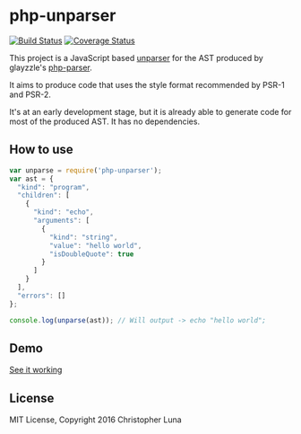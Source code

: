 php-unparser
============

[![Build Status](https://travis-ci.org/glayzzle/php-unparser.svg?branch=master)](https://travis-ci.org/glayzzle/php-unparser)
[![Coverage Status](https://coveralls.io/repos/github/glayzzle/php-unparser/badge.svg?branch=master)](https://coveralls.io/github/glayzzle/php-unparser?branch=master)

This project is a JavaScript based [unparser](https://en.wikipedia.org/wiki/Unparser) for the AST produced by glayzzle's [php-parser](https://github.com/glayzzle/php-parser).

It aims to produce code that uses the style format recommended by PSR-1 and PSR-2.

It's at an early development stage, but it is already able to generate code for most of the produced AST.
It has no dependencies.

## How to use

```javascript
var unparse = require('php-unparser');
var ast = {
  "kind": "program",
  "children": [
    {
      "kind": "echo",
      "arguments": [
        {
          "kind": "string",
          "value": "hello world",
          "isDoubleQuote": true
        }
      ]
    }
  ],
  "errors": []
};

console.log(unparse(ast)); // Will output -> echo "hello world";
```
## Demo

[See it working](https://chris-l.github.io/php-unparser/)

## License

MIT License, Copyright 2016 Christopher Luna
